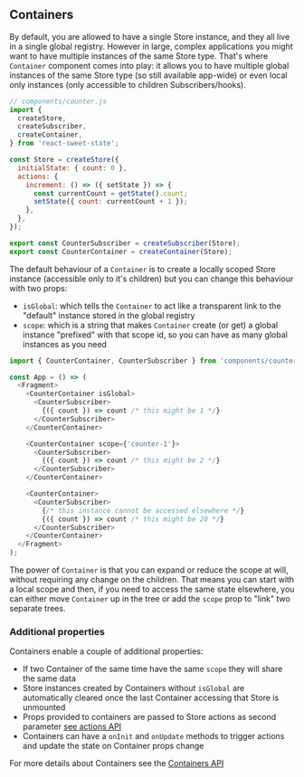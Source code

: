 ## Containers

By default, you are allowed to have a single Store instance, and they all live in a single global registry. However in large, complex applications you might want to have multiple instances of the same Store type. That's where `Container` component comes into play: it allows you to have multiple global instances of the same Store type (so still available app-wide) or even local only instances (only accessible to children Subscribers/hooks).

```js
// components/counter.js
import {
  createStore,
  createSubscriber,
  createContainer,
} from 'react-sweet-state';

const Store = createStore({
  initialState: { count: 0 },
  actions: {
    increment: () => ({ setState }) => {
      const currentCount = getState().count;
      setState({ count: currentCount + 1 });
    },
  },
});

export const CounterSubscriber = createSubscriber(Store);
export const CounterContainer = createContainer(Store);
```

The default behaviour of a `Container` is to create a locally scoped Store instance (accessible only to it's children) but you can change this behaviour with two props:

- `isGlobal`: which tells the `Container` to act like a transparent link to the "default" instance stored in the global registry
- `scope`: which is a string that makes `Container` create (or get) a global instance "prefixed" with that scope id, so you can have as many global instances as you need

```js
import { CounterContainer, CounterSubscriber } from 'components/counter';

const App = () => (
  <Fragment>
    <CounterContainer isGlobal>
      <CounterSubscriber>
        {({ count }) => count /* this might be 1 */}
      </CounterSubscriber>
    </CounterContainer>

    <CounterContainer scope={'counter-1'}>
      <CounterSubscriber>
        {({ count }) => count /* this might be 2 */}
      </CounterSubscriber>
    </CounterContainer>

    <CounterContainer>
      <CounterSubscriber>
        {/* this instance cannot be accessed elsewhere */}
        {({ count }) => count /* this might be 20 */}
      </CounterSubscriber>
    </CounterContainer>
  </Fragment>
);
```

The power of `Container` is that you can expand or reduce the scope at will, without requiring any change on the children. That means you can start with a local scope and then, if you need to access the same state elsewhere, you can either move `Container` up in the tree or add the `scope` prop to "link" two separate trees.

### Additional properties

Containers enable a couple of additional properties:

- If two Container of the same time have the same `scope` they will share the same data
- Store instances created by Containers without `isGlobal` are automatically cleared once the last Container accessing that Store is unmounted
- Props provided to containers are passed to Store actions as second parameter [see actions API](../api/actions.md)
- Containers can have a `onInit` and `onUpdate` methods to trigger actions and update the state on Container props change

For more details about Containers see the [Containers API](../api/container.md)
